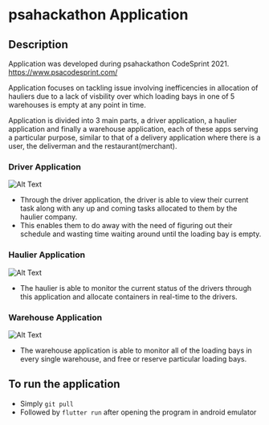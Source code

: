 # psahackathon Application 

## Description 
Application was developed during psahackathon CodeSprint 2021.
https://www.psacodesprint.com/

Application focuses on tackling issue involving inefficencies in allocation of hauliers due to a lack of visbility over which loading bays in one of 5 warehouses is empty at any point in time. 

Application is divided into 3 main parts, a driver application, a haulier application and finally a warehouse application, each of these apps serving a particular purpose, similar to that of a delivery application where there is a user, the deliverman and the restaurant(merchant).

### Driver Application 
![Alt Text](https://media.giphy.com/media/qpvgb1RsCpMUuV749a/giphy.gif)
- Through the driver application, the driver is able to view their current task along with any up and coming tasks allocated to them by the haulier company. 
- This enables them to do away with the need of figuring out their schedule and wasting time waiting around until the loading bay is empty. 

### Haulier Application 
![Alt Text](https://media.giphy.com/media/ZbsBn6FnlBs1uuasnn/giphy.gif)
- The haulier is able to monitor the current status of the drivers through this application and allocate containers in real-time to the drivers. 

### Warehouse Application 
![Alt Text](https://media.giphy.com/media/86xJ7ZhKguoZxF1Pdc/giphy.gif)
- The warehouse application is able to monitor all of the loading bays in every single warehouse, and free or reserve particular loading bays. 

## To run the application 
- Simply ```git pull```
- Followed by ```flutter run``` after opening the program in android emulator 
